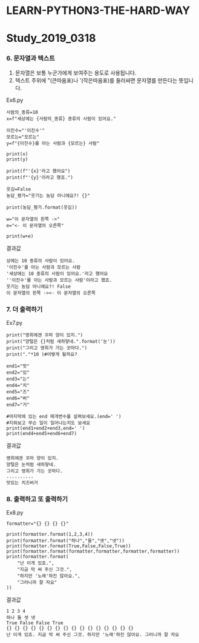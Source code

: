 # LEARN-PYTHON3-THE-HARD-WAY

# Study_2019_0318

### 6. 문자열과 텍스트
1) 문자열은 보통 누군가에게 보여주는 용도로 사용됩니다.
2) 텍스트 주위에 "(큰따옴표)나 '(작은따옴표)를 둘러싸면 문자열를 만든다는 뜻입니다.

Ex6.py
```
사람의_종류=10
x=f"세상에는 {사람의_종류} 종류의 사람이 있어요."

이진수="'이진수'"
모르는="모르는"
y=f"{이진수}를 아는 사람과 {모르는} 사람"

print(x)
print(y)

print(f"'{x}'라고 했어요")
print(f"'{y}'이라고 했죠.")

웃김=False
농담_평가="웃기는 농담 아니에요?! {}"

print(농담_평가.format(웃김))

w="이 문자열의 왼쪽 ->"
e="<- 이 문자열의 오른쪽"

print(w+e)
```
결과값 
```
상에는 10 종류의 사람이 있어요.
'이진수'를 아는 사람과 모르는 사람
'세상에는 10 종류의 사람이 있어요.'라고 했어요
''이진수'를 아는 사람과 모르는 사람'이라고 했죠.
웃기는 농담 아니에요?! False
이 문자열의 왼쪽 -><- 이 문자열의 오른쪽
```
### 7. 더 출력하기
Ex7.py
```
print("영희에겐 꼬마 양이 있지.")
print("양털은 {}처럼 새하얗네.".format('눈'))
print("그리고 영희가 가는 곳마다.")
print("."*10 )#어떻게 될까요?

end1="맛"
end2="있"
end3="는"
end4="치"
end5="즈"
end6="버"
end7="거"

#마지막에 있는 end 매개변수를 살펴보세요.(end=' ')
#지워보고 무슨 일이 일어나는지도 보세요
print(end1+end2+end3,end=' ')
print(end4+end5+end6+end7)
```

결과값
```
영희에겐 꼬마 양이 있지.
양털은 눈처럼 새하얗네.
그리고 영희가 가는 곳마다.
..........
맛있는 치즈버거
```

### 8. 출력하고 또 출력하기

Ex8.py
```
formatter="{} {} {} {}"

print(formatter.format(1,2,3,4))
print(formatter.format("하나","둘","셋","넷"))
print(formatter.format(True,False,False,True))
print(formatter.format(formatter,formatter,formatter,formatter))
print(formatter.format(
    "난 이게 있죠.",
    "지금 막 써 주신 그것.",
    "하지만 '노래'하진 않아요.",
    "그러니까 잘 자요"
))
```

결과값 
```
1 2 3 4
하나 둘 셋 넷
True False False True
{} {} {} {} {} {} {} {} {} {} {} {} {} {} {} {}
난 이게 있죠. 지금 막 써 주신 그것. 하지만 '노래'하진 않아요. 그러니까 잘 자요

```
